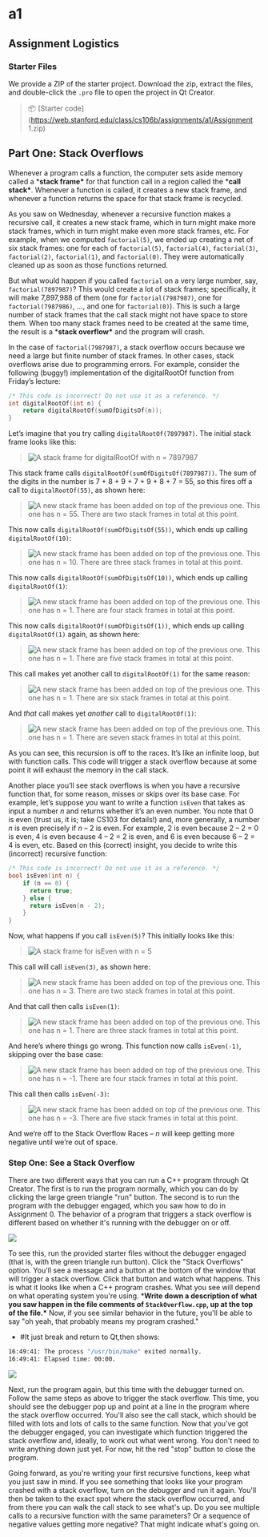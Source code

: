 # a1

## Assignment Logistics

### Starter Files

We provide a ZIP of the starter project. Download the zip, extract the files, and double-click the `.pro` file to open the project in Qt Creator.

> 📦 [Starter code](https://web.stanford.edu/class/cs106b/assignments/a1/Assignment 1.zip)

## Part One: Stack Overflows

Whenever a program calls a function, the computer sets aside memory called a ***stack frame\*** for that function call in a region called the ***call stack\***. Whenever a function is called, it creates a new stack frame, and whenever a function returns the space for that stack frame is recycled.

As you saw on Wednesday, whenever a recursive function makes a recursive call, it creates a new stack frame, which in turn might make more stack frames, which in turn might make even more stack frames, etc. For example, when we computed `factorial(5)`, we ended up creating a net of six stack frames: one for each of `factorial(5)`, `factorial(4)`, `factorial(3)`, `factorial(2)`, `factorial(1)`, and `factorial(0)`. They were automatically cleaned up as soon as those functions returned.

But what would happen if you called `factorial` on a very large number, say, `factorial(7897987)`? This would create a lot of stack frames; specifically, it will make 7,897,988 of them (one for `factorial(7987987)`, one for `factorial(7987986)`, …, and one for `factorial(0)`). This is such a large number of stack frames that the call stack might not have space to store them. When too many stack frames need to be created at the same time, the result is a ***stack overflow\*** and the program will crash.

In the case of `factorial(7987987)`, a stack overflow occurs because we need a large but finite number of stack frames. In other cases, stack overflows arise due to programming errors. For example, consider the following (buggy!) implementation of the digitalRootOf function from Friday’s lecture:

```c++
/* This code is incorrect! Do not use it as a reference. */
int digitalRootOf(int n) {
    return digitalRootOf(sumOfDigitsOf(n));
}
```

Let’s imagine that you try calling `digitalRootOf(7897987)`. The initial stack frame looks like this:

> ![A stack frame for `digitalRootOf` with `n = 7897987`](img/digital-root-1.png)

This stack frame calls `digitalRootOf(sumOfDigitsOf(7897987))`. The sum of the digits in the number is 7 + 8 + 9 + 7 + 9 + 8 + 7 = 55, so this fires off a call to `digitalRootOf(55)`, as shown here:

> ![A new stack frame has been added on top of the previous one. This one has `n = 55`. There are two stack frames in total at this point.](img/digital-root-2.png)

This now calls `digitalRootOf(sumOfDigitsOf(55))`, which ends up calling `digitalRootOf(10)`:

> ![A new stack frame has been added on top of the previous one. This one has `n = 10`. There are three stack frames in total at this point.](img/digital-root-3.png)

This now calls `digitalRootOf(sumOfDigitsOf(10))`, which ends up calling `digitalRootOf(1)`:

> ![A new stack frame has been added on top of the previous one. This one has `n = 1`. There are four stack frames in total at this point.](img/digital-root-4.png)

This now calls `digitalRootOf(sumOfDigitsOf(1))`, which ends up calling `digitalRootOf(1)` again, as shown here:

> ![A new stack frame has been added on top of the previous one. This one has `n = 1`. There are five stack frames in total at this point.](img/digital-root-5.png)

This call makes yet another call to `digitalRootOf(1)` for the same reason:

> ![A new stack frame has been added on top of the previous one. This one has `n = 1`. There are six stack frames in total at this point.](img/digital-root-6.png)

And *that* call makes yet *another* call to `digitalRootOf(1)`:

> ![A new stack frame has been added on top of the previous one. This one has `n = 1`. There are seven stack frames in total at this point.](img/digital-root-7.png)

As you can see, this recursion is off to the races. It’s like an infinite loop, but with function calls. This code will trigger a stack overflow because at some point it will exhaust the memory in the call stack.

Another place you’ll see stack overflows is when you have a recursive function that, for some reason, misses or skips over its base case. For example, let’s suppose you want to write a function `isEven` that takes as input a number *n* and returns whether it’s an even number. You note that 0 is even (trust us, it is; take CS103 for details!) and, more generally, a number *n* is even precisely if *n* – 2 is even. For example, 2 is even because 2 – 2 = 0 is even, 4 is even because 4 – 2 = 2 is even, and 6 is even because 6 – 2 = 4 is even, etc. Based on this (correct) insight, you decide to write this (incorrect) recursive function:

```c++
/* This code is incorrect! Do not use it as a reference. */
bool isEven(int n) {
    if (n == 0) {
      return true;
    } else {
      return isEven(n - 2);
    }
}
```

Now, what happens if you call `isEven(5)`? This initially looks like this:

> ![A stack frame for `isEven` with `n = 5`](img/is-even-1.png)

This call will call `isEven(3)`, as shown here:

> ![A new stack frame has been added on top of the previous one. This one has `n = 3`. There are two stack frames in total at this point.](img/is-even-2.png)

And that call then calls `isEven(1)`:

> ![A new stack frame has been added on top of the previous one. This one has `n = 1`. There are three stack frames in total at this point.](img/is-even-3.png)

And here’s where things go wrong. This function now calls `isEven(-1)`, skipping over the base case:

> ![A new stack frame has been added on top of the previous one. This one has `n = -1`. There are four stack frames in total at this point.](img/is-even-4.png)

This call then calls `isEven(-3)`:

> ![A new stack frame has been added on top of the previous one. This one has `n = -3`. There are five stack frames in total at this point.](img/is-even-5.png)

And we’re off to the Stack Overflow Races – *n* will keep getting more negative until we’re out of space.

### Step One: See a Stack Overflow

There are two different ways that you can run a C++ program through Qt Creator. The first is to run the program normally, which you can do by clicking the large green triangle "run" button. The second is to run the program with the debugger engaged, which you saw how to do in Assignment 0. The behavior of a program that triggers a stack overflow is different based on whether it's running with the debugger on or off.

![](img/202202221645304.png)

To see this, run the provided starter files without the debugger engaged (that is, with the green triangle run button). Click the "Stack Overflows" option. You'll see a message and a button at the bottom of the window that will trigger a stack overflow. Click that button and watch what happens. This is what it looks like when a C++ program crashes. What you see will depend on what operating system you're using. ***Write down a description of what you saw happen in the file comments of `StackOverflow.cpp`, up at the top of the file.\*** Now, if you see similar behavior in the future, you'll be able to say "oh yeah, that probably means my program crashed."

- #It just break and return to Qt,then shows:

```bash
16:49:41: The process "/usr/bin/make" exited normally.
16:49:41: Elapsed time: 00:00.
```

![](img/202202221646681.png)

Next, run the program again, but this time with the debugger turned on. Follow the same steps as above to trigger the stack overflow. This time, you should see the debugger pop up and point at a line in the program where the stack overflow occurred. You'll also see the call stack, which should be filled with lots and lots of calls to the same function. Now that you've got the debugger engaged, you can investigate which function triggered the stack overflow and, ideally, to work out what went wrong. You don't need to write anything down just yet. For now, hit the red "stop" button to close the program.

Going forward, as you're writing your first recursive functions, keep what you just saw in mind. If you see something that looks like your program crashed with a stack overflow, turn on the debugger and run it again. You'll then be taken to the exact spot where the stack overflow occurred, and from there you can walk the call stack to see what's up. Do you see multiple calls to a recursive function with the same parameters? Or a sequence of negative values getting more negative? That might indicate what's going on.

